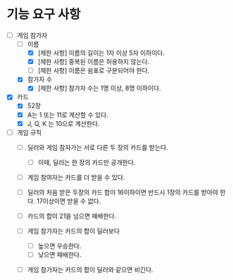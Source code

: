 # 기능 요구 사항
- [ ] 게임 참가자
  - [ ] 이름
    - [X] [제한 사항] 이름의 길이는 1자 이상 5자 이하이다.
    - [X] [제한 사항] 중복된 이름은 허용하지 않는다.
    - [ ] [제한 사항] 이름은 쉼표로 구분되어야 한다.
  - [X] 참가자 수
    - [X] [제한 사항] 참가자 수는 1명 이상, 8명 이하이다.

- [X] 카드
  - [X] 52장
  - [X] A는 1 또는 11로 계산할 수 있다.
  - [X] J, Q, K 는 10으로 계산한다.
  
- [ ] 게임 규칙
  - [ ] 딜러와 게임 참자가는 서로 다른 두 장의 카드를 받는다.
    - [ ] 이때, 딜러는 한 장의 카드만 공개한다.
  - [ ] 게임 참여자는 카드를 더 받을 수 있다.
  - [ ] 딜러의 처음 받은 두장의 카드 합이 16이하이면 반드시 1장의 카드를 받아야 한다. 17이상이면 받을 수 없다.
  - [ ] 카드의 합이 21을 넘으면 패배한다.
  - [ ] 게임 참가자는 카드의 합이 딜러보다
    - [ ] 높으면 우승한다.
    - [ ] 낮으면 패배한다.
  - [ ] 게임 참가자는 카드의 합이 딜러와 같으면 비긴다.

